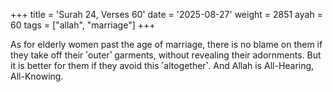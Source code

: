 +++
title = 'Surah 24, Verses 60'
date = '2025-08-27'
weight = 2851
ayah = 60
tags = ["allah", "marriage"]
+++

As for elderly women past the age of marriage, there is no blame on them if they take off their ˹outer˺ garments, without revealing their adornments. But it is better for them if they avoid this ˹altogether˺. And Allah is All-Hearing, All-Knowing.